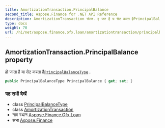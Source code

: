 ```yaml
---
title: AmortizationTransaction.PrincipalBalance
second_title: Aspose.Finance for .NET API Reference
description: AmortizationTransaction संपत्त. ह जत है य सेट करत हैPrincipalBalanceType .
type: docs
weight: 70
url: /hi/net/aspose.finance.ofx.loan/amortizationtransaction/principalbalance/
---
```

## AmortizationTransaction.PrincipalBalance property

हो जाता है या सेट करता है[`PrincipalBalanceType`](../../../aspose.finance.ofx/principalbalancetype/) .

```csharp
public PrincipalBalanceType PrincipalBalance { get; set; }
```

### यह सभी देखें

* class [PrincipalBalanceType](../../../aspose.finance.ofx/principalbalancetype/)
* class [AmortizationTransaction](../)
* नाम स्थान [Aspose.Finance.Ofx.Loan](../../amortizationtransaction/)
* सभा [Aspose.Finance](../../../)


